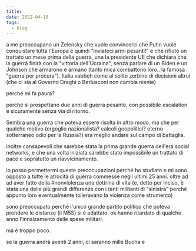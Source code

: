 ```yaml
---
title: 
date: 2022-04-10
tags:
  - blog
---
```


a me preoccupano un Zelensky che vuole convincerci che Putin vuole conquistare tutta l'Europa e quindi "inviateci armi pesanti!" e che rifiutò un trattato un mese prima della guerra, una la presidente UE che dichiara che la guerrà finirà con la "vittoria dell'Ucraina", senza parlare di un Biden e un Johnson che armarono e armano (tanto mica combattono loro.. la famosa "guerra per procura"). Italia vabbeh come al solito zerbino di decisioni altrui (che ci sia al Governo Draghi o Berlusconi non cambia niente)

perché mi fa paura?

perché si prospettano due anni di guerra pesante, con possibile escalation e sicuramente senza via di ritorno.

Sembra una guerra che poteva essere risolta in altro modo, ma che per qualche motivo (orgoglio nazionalista? calcoli geopolitici? eterno sotterraneo odio per la Russia?) era meglio andare sul campo di battaglia.

inoltre consapevoli che sarebbe stata la prima grande guerra dell'era social networks, e che una volta iniziata sarebbe stato impossibile un trattato di pace e sopratutto un riavvicinamento.

io posso permettermi queste preoccupazioni perché ho studiato e mi sono opposto a tutte le atrocità di guerra commesse negli ultimi 25 anni. oltre ad ad aver fatto della #nonviolenza una dottrina di vita (e, detto per inciso, è stata una delle più grandi differenze con i tanti militanti di "sinistra" perché appunto loro eventualmente tolleravano la violenza come strumento)

  

sono preoccupato perché l'unico grande partito politico che poteva prendere le distanze (il M5S) si è adattato. ok hanno ritardato di qualche anno l'innalzamento delle spese militari.

ma è troppo poco.

  

se la guerra andrà aventi 2 anni, ci saranno mille Bucha e